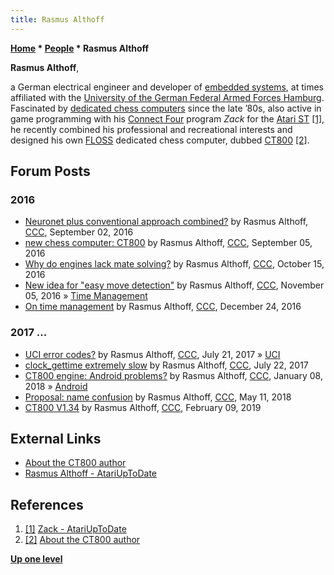 ```yaml
---
title: Rasmus Althoff
---
```

**[Home](Home "Home") \* [People](People "People") \* Rasmus Althoff**


**Rasmus Althoff**,  

a German electrical engineer and developer of [embedded systems](https://en.wikipedia.org/wiki/Embedded_system), at times affiliated with the [University of the German Federal Armed Forces Hamburg](https://en.wikipedia.org/wiki/University_of_the_German_Federal_Armed_Forces).
Fascinated by [dedicated chess computers](Dedicated_Chess_Computers "Dedicated Chess Computers") since the late ’80s, also active in game programming with his [Connect Four](Connect_Four "Connect Four") program *Zack* for the [Atari ST](Atari_ST "Atari ST") <a id="cite-note-1" href="#cite-ref-1">[1]</a>, he recently combined his professional and recreational interests and designed his own [FLOSS](https://en.wikipedia.org/wiki/Free_and_open-source_software#FLOSS) dedicated chess computer, dubbed [CT800](CT800 "CT800") <a id="cite-note-2" href="#cite-ref-2">[2]</a>.



## Forum Posts


### 2016


* [Neuronet plus conventional approach combined?](http://www.talkchess.com/forum/viewtopic.php?t=61312) by Rasmus Althoff, [CCC](CCC "CCC"), September 02, 2016
* [new chess computer: CT800](http://www.talkchess.com/forum/viewtopic.php?t=61345) by Rasmus Althoff, [CCC](CCC "CCC"), September 05, 2016
* [Why do engines lack mate solving?](http://www.talkchess.com/forum/viewtopic.php?t=61731) by Rasmus Althoff, [CCC](CCC "CCC"), October 15, 2016
* [New idea for "easy move detection"](http://www.talkchess.com/forum/viewtopic.php?t=61976) by Rasmus Althoff, [CCC](CCC "CCC"), November 05, 2016 » [Time Management](Time_Management "Time Management")
* [On time management](http://www.talkchess.com/forum/viewtopic.php?t=62586) by Rasmus Althoff, [CCC](CCC "CCC"), December 24, 2016


### 2017 ...


* [UCI error codes?](http://www.talkchess.com/forum/viewtopic.php?t=64679) by Rasmus Althoff, [CCC](CCC "CCC"), July 21, 2017 » [UCI](UCI "UCI")
* [clock\_gettime extremely slow](http://www.talkchess.com/forum/viewtopic.php?t=64684) by Rasmus Althoff, [CCC](CCC "CCC"), July 22, 2017
* [CT800 engine: Android problems?](http://www.talkchess.com/forum/viewtopic.php?t=66273) by Rasmus Althoff, [CCC](CCC "CCC"), January 08, 2018 » [Android](Android "Android")
* [Proposal: name confusion](http://www.talkchess.com/forum3/viewtopic.php?f=2&t=67411) by Rasmus Althoff, [CCC](CCC "CCC"), May 11, 2018
* [CT800 V1.34](http://www.talkchess.com/forum3/viewtopic.php?f=2&t=69855) by Rasmus Althoff, [CCC](CCC "CCC"), February 09, 2019


## External Links


* [About the CT800 author](https://www.ct800.net/about.htm)
* [Rasmus Althoff - AtariUpToDate](http://www.atariuptodate.de/de/authors/rasmus-althoff-2831/)


## References


1. <a id="cite-ref-1" href="#cite-note-1">[1]</a> [Zack - AtariUpToDate](http://www.atariuptodate.de/de/4011/zack)
2. <a id="cite-ref-2" href="#cite-note-2">[2]</a> [About the CT800 author](https://www.ct800.net/about.htm)

**[Up one level](People "People")**







 

